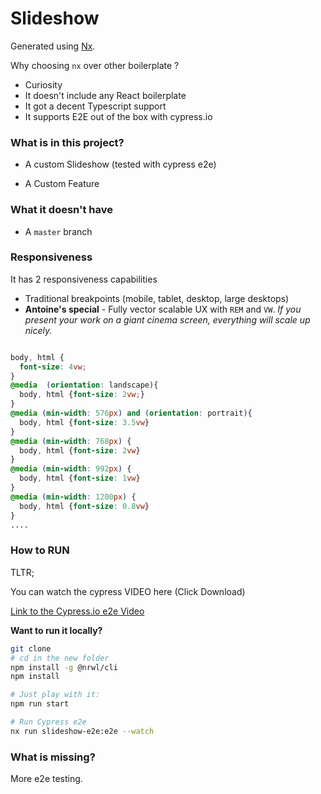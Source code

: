# Slideshow

Generated using [Nx](https://nx.dev).

Why choosing `nx` over other boilerplate ?

- Curiosity
- It doesn't include any React boilerplate
- It got a decent Typescript support
- It supports E2E out of the box with cypress.io

### What is in this project?

- A custom Slideshow
(tested with cypress e2e)

- A Custom Feature

### What it doesn't have

- A `master` branch

### Responsiveness

It has 2 responsiveness capabilities

- Traditional breakpoints (mobile, tablet, desktop, large desktops)
- **Antoine's special** - Fully vector scalable UX with `REM` and `VW`.
*If you present your work on a giant cinema screen, everything will scale up nicely.*
   
```scss

body, html {
  font-size: 4vw;
}
@media  (orientation: landscape){
  body, html {font-size: 2vw;}
}
@media (min-width: 576px) and (orientation: portrait){
  body, html {font-size: 3.5vw}
}
@media (min-width: 768px) {
  body, html {font-size: 2vw}
}
@media (min-width: 992px) {
  body, html {font-size: 1vw}
}
@media (min-width: 1200px) {
  body, html {font-size: 0.8vw}
}
....

```


### How to RUN

TLTR;

You can watch the cypress VIDEO here (Click Download)

[Link to the Cypress.io e2e Video](cypress/videos/app.spec.ts.mp4)


**Want to run it locally?**

```bash
git clone 
# cd in the new folder
npm install -g @nrwl/cli
npm install 

# Just play with it: 
npm run start

# Run Cypress e2e
nx run slideshow-e2e:e2e --watch

```


### What is missing?

More e2e testing.
